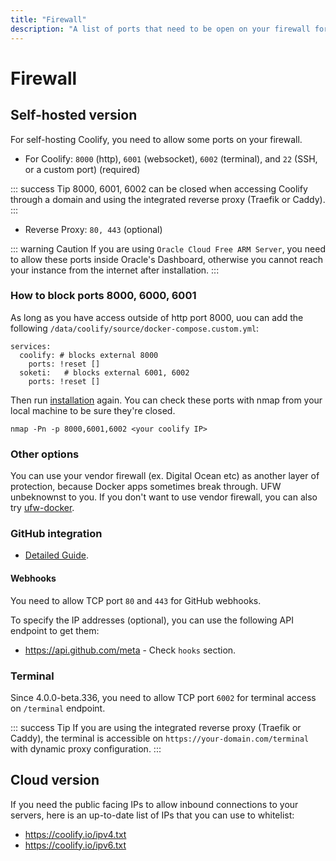 ```yaml
---
title: "Firewall"
description: "A list of ports that need to be open on your firewall for Coolify to work properly."
---
```


# Firewall
## Self-hosted version

For self-hosting Coolify, you need to allow some ports on your firewall.

- For Coolify: `8000` (http), `6001` (websocket), `6002` (terminal), and `22` (SSH, or a custom port) (required)

::: success Tip
  8000, 6001, 6002 can be closed when accessing Coolify through a domain and using the integrated reverse proxy (Traefik or Caddy).
:::

- Reverse Proxy: `80, 443` (optional)

::: warning Caution
  If you are using `Oracle Cloud Free ARM Server`, you need to allow these ports
  inside Oracle's Dashboard, otherwise you cannot reach your instance from the
  internet after installation.
:::

### How to block ports 8000, 6000, 6001

As long as you have access outside of http port 8000, uou can add the following `/data/coolify/source/docker-compose.custom.yml`:

```
services:
  coolify: # blocks external 8000
    ports: !reset []
  soketi:   # blocks external 6001, 6002
    ports: !reset []
```

Then run [installation](https://coolify.io/docs/get-started/installation) again. You can check these ports with nmap from your local machine to be sure they're closed.

```
nmap -Pn -p 8000,6001,6002 <your coolify IP>
```

### Other options
You can use your vendor firewall (ex. Digital Ocean etc) as another layer of protection, because Docker apps sometimes break through. UFW unbeknownst to you. If you don't want to use vendor firewall, you can also try [ufw-docker](https://github.com/chaifeng/ufw-docker).


### GitHub integration
- [Detailed Guide](https://docs.github.com/en/authentication/keeping-your-account-and-data-secure/about-githubs-ip-addresses).

#### Webhooks
You need to allow TCP port `80` and `443` for GitHub webhooks.

To specify the IP addresses (optional), you can use the following API endpoint to get them:

- https://api.github.com/meta - Check `hooks` section.

### Terminal

Since 4.0.0-beta.336, you need to allow TCP port `6002` for terminal access on `/terminal` endpoint.

::: success Tip
  If you are using the integrated reverse proxy (Traefik or Caddy), the terminal is accessible on `https://your-domain.com/terminal` with dynamic proxy configuration.
:::


## Cloud version

If you need the public facing IPs to allow inbound connections to your servers, here is an up-to-date list of IPs that you can use to whitelist:

- https://coolify.io/ipv4.txt
- https://coolify.io/ipv6.txt
